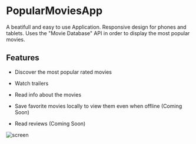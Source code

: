 # PopularMoviesApp

A beatifull and easy to use Application.
Responsive design for phones and tablets.
Uses the "Movie Database" API in order to display the most popular movies.


## Features

* Discover the most popular rated movies
* Watch trailers
* Read info about the movies

* Save favorite movies locally to view them even when offline (Coming Soon)
* Read reviews (Coming Soon)

![screen](../master/image.png)

